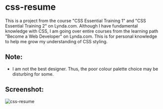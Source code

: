 # css-resume
This is a project from the course "CSS Essential Training 1" and "CSS Essential Training 2" on Lynda.com. Although I have fundamental knowledge with CSS, I am going over entire courses from the learning path "Become a Web Developer" on Lynda.com. This is for personal knowledge to help me grow my understanding of CSS styling.

## Note:
- I am not the best designer. Thus, the poor colour palette choice may be disturbing for some.

## Screenshot:
![css-resume](https://user-images.githubusercontent.com/21271240/40266496-336a9af6-5b09-11e8-9564-2dd1f4c193bd.png)
